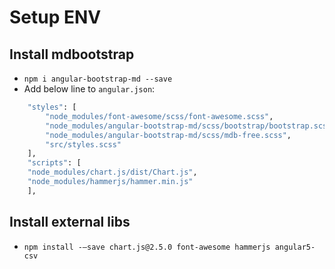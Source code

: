 # Setup ENV
## Install mdbootstrap
- `npm i angular-bootstrap-md --save`
- Add below line to `angular.json`:
```sh
    "styles": [
        "node_modules/font-awesome/scss/font-awesome.scss",
        "node_modules/angular-bootstrap-md/scss/bootstrap/bootstrap.scss",
        "node_modules/angular-bootstrap-md/scss/mdb-free.scss",
        "src/styles.scss"
    ],
    "scripts": [
    "node_modules/chart.js/dist/Chart.js",
    "node_modules/hammerjs/hammer.min.js"
    ],
```

## Install external libs
- `npm install -–save chart.js@2.5.0 font-awesome hammerjs angular5-csv `